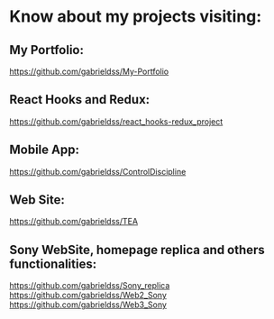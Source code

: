 # Know about my projects visiting:

## My Portfolio:
https://github.com/gabrieldss/My-Portfolio

## React Hooks and Redux:
https://github.com/gabrieldss/react_hooks-redux_project

## Mobile App:
https://github.com/gabrieldss/ControlDiscipline

## Web Site:
https://github.com/gabrieldss/TEA

## Sony WebSite, homepage replica and others functionalities:
https://github.com/gabrieldss/Sony_replica
<br>
https://github.com/gabrieldss/Web2_Sony
<br>
https://github.com/gabrieldss/Web3_Sony
